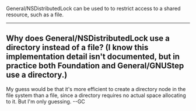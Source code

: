General/NSDistributedLock can be used to to restrict access to a shared resource, such as a file.

----
Why does General/NSDistributedLock use a directory instead of a file? (I know this implementation detail isn't documented, but in practice both Foundation and General/GNUStep use a directory.)
----

My guess would be that it's more efficient to create a directory node in the file system than a file, since a directory requires no actual space allocating to it. But I'm only guessing. --GC